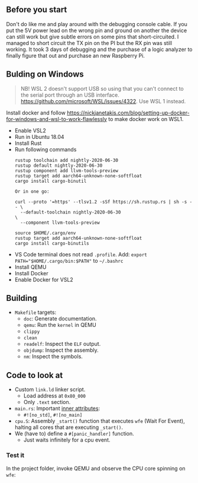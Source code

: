 ## Before you start

Don't do like me and play around with the debugging console cable. If you put the 5V power lead
on the wrong pin and ground on another the device can still work but give subtle errors on some pins
that short-circuited. I managed to short circuit the TX pin on the PI but the RX pin was still
working. It took 3 days of debugging and the purchase of a logic analyzer to finally figure that out
and purchase an new Raspberry Pi.

## Bulding on Windows

>NB! WSL 2 doesn't support USB so using that you can't connect to the serial port through an
USB interface. https://github.com/microsoft/WSL/issues/4322. Use WSL 1 instead.

Install docker and follow https://nickjanetakis.com/blog/setting-up-docker-for-windows-and-wsl-to-work-flawlessly
to make docker work on WSL1.



- Enable VSL2
- Run in Ubuntu 18.04
- Install Rust
- Run following commands
  ```
  rustup toolchain add nightly-2020-06-30
  rustup default nightly-2020-06-30
  rustup component add llvm-tools-preview
  rustup target add aarch64-unknown-none-softfloat
  cargo install cargo-binutil

  Or in one go:

  curl --proto '=https' --tlsv1.2 -sSf https://sh.rustup.rs | sh -s -- \
    --default-toolchain nightly-2020-06-30                           \
    --component llvm-tools-preview

  source $HOME/.cargo/env
  rustup target add aarch64-unknown-none-softfloat
  cargo install cargo-binutils
  ```
- VS Code terminal does not read `.profile`. Add: `export PATH="$HOME/.cargo/bin:$PATH"`
to `~/.bashrc`
- Install QEMU
- Install Docker
- Enable Docker for VSL2

## Building

- `Makefile` targets:
    - `doc`: Generate documentation.
    - `qemu`: Run the `kernel` in QEMU
    - `clippy`
    - `clean`
    - `readelf`: Inspect the `ELF` output.
    - `objdump`: Inspect the assembly.
    - `nm`: Inspect the symbols.

## Code to look at

- Custom `link.ld` linker script.
    - Load address at `0x80_000`
    - Only `.text` section.
- `main.rs`: Important [inner attributes]:
    - `#![no_std]`, `#![no_main]`
- `cpu.S`: Assembly `_start()` function that executes `wfe` (Wait For Event), halting all cores that
  are executing `_start()`.
- We (have to) define a `#[panic_handler]` function.
    - Just waits infinitely for a cpu event.

[inner attributes]: https://doc.rust-lang.org/reference/attributes.html




### Test it

In the project folder, invoke QEMU and observe the CPU core spinning on `wfe`:
```console

```
